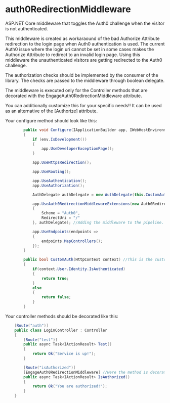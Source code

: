 # auth0RedirectionMiddleware
ASP.NET Core middleware that toggles the Auth0 challenge when the visitor is not authenticated.

This middleware is created as workaraound of the bad Authorize Attribute redirection to the login page when Auth0 authentication is used.
The current Auth0 issue where the login uri cannot be set in some cases makes the Authorize Attribute to redirect to an invalid login page.
Using this middleware the unauthenticated visitors are getting redirected to the Auth0 challenge.

The authorization checks should be implemented by the consumer of the library. The checks are passed to the middleware through boolean delegate.

The middleware is executed only for the Controller methods that are decorated with the EngageAuth0RedirectionMiddleware attribute.

You can additionally customize this for your specific needs!! It can be used as an alternative of the [Authorize] attribute.

Your configure method should look like this:
```csharp
        public void Configure(IApplicationBuilder app, IWebHostEnvironment env)
        {
            if (env.IsDevelopment())
            {
                app.UseDeveloperExceptionPage();
            }

            app.UseHttpsRedirection();

            app.UseRouting();

            app.UseAuthentication();
            app.UseAuthorization();

            AuthDelegate authDelegate = new AuthDelegate(this.CustomAuth); //Here the delegate is assigned to the custom auth method.

            app.UseAuth0RedirectionMiddlewareExtensions(new Auth0RedirectionMiddlewareOptions
            {
                Scheme = "Auth0",
                RedirectUri = "/"
            }, authDelegate); //Adding the middleware to the pipeline.

            app.UseEndpoints(endpoints =>
            {
                endpoints.MapControllers();
            });
        }

        public bool CustomAuth(HttpContext context) //This is the custom auth method implementation.
        {
            if(context.User.Identity.IsAuthenticated)
            {
                return true;
            }
            else
            {
                return false;
            }
        }
```

Your controller methods should be decorated like this:

```csharp
    [Route("auth")]
    public class LoginController : Controller
    {
        [Route("test")]
        public async Task<IActionResult> Test()
        {
            return Ok("Service is up!");
        }

        [Route("isAuthorized")]
        [EngageAuth0RedirectionMiddleware] //Here the method is decorated with the attributes that toggles the Auth0RedirectionMiddleware
        public async Task<IActionResult> IsAuthorized()
        {
            return Ok("You are authorized!");
        }
    }
```
